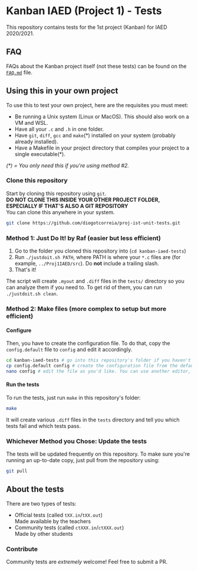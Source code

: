 # Kanban IAED (Project 1) - Tests

This repository contains tests for the 1st project (Kanban) for IAED 2020/2021.

## FAQ

FAQs about the Kanban project itself (not these tests) can be found on the [`FAQ.md`](./FAQ.md) file.

## Using this in your own project

To use this to test your own project, here are the requisites you must meet:

- Be running a Unix system (Linux or MacOS). This should also work on a VM and WSL.
- Have all your `.c` and `.h` in one folder.
- Have `git`, `diff`, `gcc` and `make`(\*) installed on your system (probably already installed).
- Have a Makefile in your project directory that compiles your project to a single executable(\*).

_(\*) = You only need this if you're using method #2._

### Clone this repository

Start by cloning this repository using `git`.  
**DO NOT CLONE THIS INSIDE YOUR OTHER PROJECT FOLDER, ESPECIALLY IF THAT'S ALSO A GIT REPOSITORY**  
You can clone this anywhere in your system.

```bash
git clone https://github.com/diogotcorreia/proj-ist-unit-tests.git
```

### Method 1: Just Do It! by Raf (easier but less efficient)

1. Go to the folder you cloned this repository into (`cd kanban-iaed-tests`)
2. Run `./justdoit.sh PATH`, where PATH is where your `*.c` files are (for example, `../Proj1IAED/src`). Do **not** include a trailing slash.
3. That's it!

The script will create `.myout` and `.diff` files in the `tests/` directory so you can analyze them if you need to. To get rid of them, you can run `./justdoit.sh clean`.

### Method 2: Make files (more complex to setup but more efficient)

#### Configure

Then, you have to create the configuration file.
To do that, copy the `config.default` file to `config` and edit it accordingly.

```bash
cd kanban-iaed-tests # go into this repository's folder if you haven't already
cp config.default config # create the configuration file from the default
nano config # edit the file as you'd like. You can use another editor, like 'vim', 'emacs', etc.
```

#### Run the tests

To run the tests, just run `make` in this repository's folder:

```bash
make
```

It will create various `.diff` files in the `tests` directory and tell you which tests fail and which tests pass.

### Whichever Method you Chose: Update the tests

The tests will be updated frequently on this repository.
To make sure you're running an up-to-date copy, just pull from the repository using:

```bash
git pull
```

## About the tests

There are two types of tests:

- Official tests (called `tXX.in`/`tXX.out`)  
  Made available by the teachers
- Community tests (called `ctXXX.in`/`ctXXX.out`)  
  Made by other students

### Contribute

Community tests are _extremely_ welcome!
Feel free to submit a PR.
